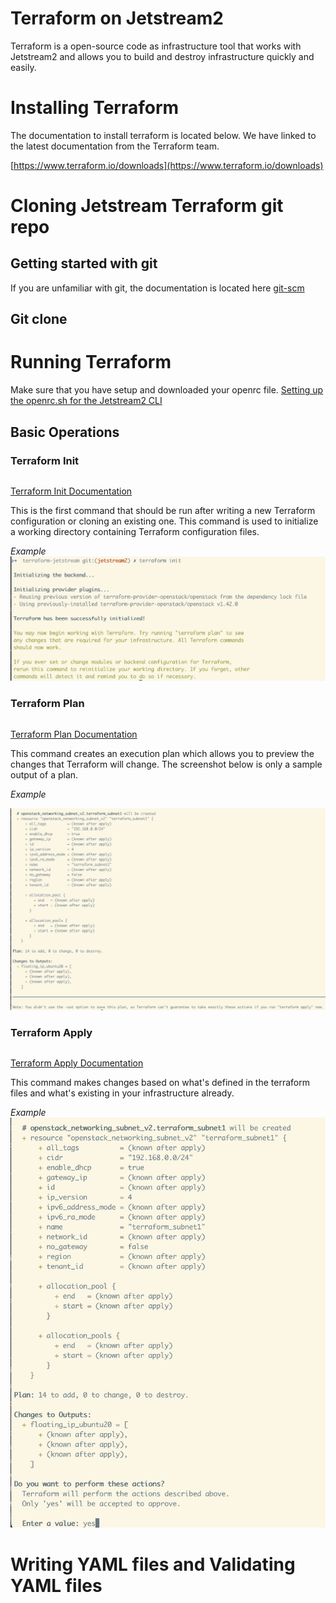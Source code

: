 # Terraform on Jetstream2

Terraform is a open-source code as infrastructure tool that works with Jetstream2
and allows you to build and destroy infrastructure quickly and easily.

# Installing Terraform

The documentation to install terraform is located below. We have linked to the latest documentation
from the Terraform team.

[https://www.terraform.io/downloads](https://www.terraform.io/downloads)

# Cloning Jetstream Terraform git repo

## Getting started with git
If you are unfamiliar with git, the documentation is located here [git-scm](https://git-scm.com/book/en/v2)

## Git clone


# Running Terraform
Make sure that you have setup and downloaded your openrc file. [Setting up the openrc.sh for the Jetstream2 CLI](https://docs.jetstream-cloud.org/ui/cli/openrc/)

## Basic Operations


### Terraform Init

```terraform init
```
[Terraform Init Documentation](https://www.terraform.io/cli/commands/init)

This is the first command that should be run after writing a new Terraform configuration or cloning an existing one. This command is used to initialize a working directory containing Terraform configuration files.

*Example*
![Example Terraform Init](../images/Terraform-init-light.png)

### Terraform Plan

``` terraform plan
```
[Terraform Plan Documentation](https://www.terraform.io/cli/commands/plan)

This command creates an execution plan which allows you to preview the changes that Terraform will change. The screenshot below is only a sample output of a plan.

*Example*

![Example Terraform Plan](../images/Terraform-plan-light.png)

### Terraform Apply

``` terraform apply
```
[Terraform Apply Documentation](https://www.terraform.io/cli/commands/apply)

This command makes changes based on what's defined in the terraform files and what's existing in your infrastructure already.

*Example*
![Example Terraform Apply](../images/Terraform-apply-light.png)

# Writing YAML files and Validating YAML files
